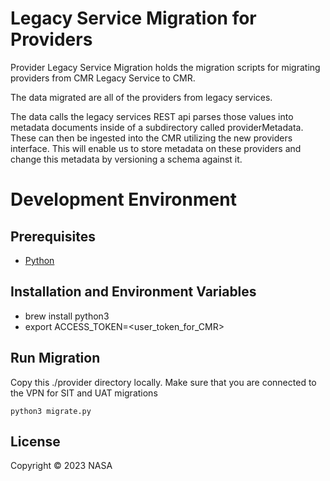 # Legacy Service Migration for Providers

Provider Legacy Service Migration holds the migration scripts for migrating providers from CMR Legacy Service to CMR. 

The data migrated are all of the providers from legacy services.

The data calls the legacy services REST api parses those values into metadata documents inside of a subdirectory called providerMetadata. These can then be ingested into the CMR utilizing the new providers interface. This will enable us to store metadata on these providers and change this metadata by versioning a schema against it.

# Development Environment

## Prerequisites
* [Python](https://www.python.org/)

## Installation and Environment Variables
* brew install python3
* export ACCESS_TOKEN=<user_token_for_CMR>

## Run Migration

Copy this ./provider directory locally. Make sure that you are connected to the VPN for SIT and UAT migrations

`python3 migrate.py`

## License

Copyright © 2023 NASA